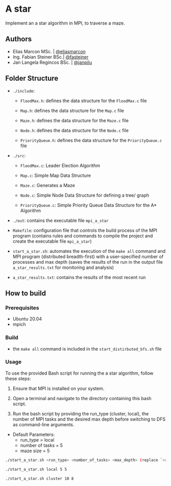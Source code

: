 # A star

Implement an a star algorithm in MPI, to traverse a maze.

## Authors

- Elias Marcon MSc. | [@eliasmarcon](https://github.com/eliasmarcon)
- Ing. Fabian Steiner BSc.| [@fasteiner](https://github.com/fasteiner/)
- Jan Langela Regincos BSc. | [@janpilu](https://github.com/janpilu)

## Folder Structure

- `./include`:

  - `FloodMax.h`: defines the data structure for the `FloodMax.c` file

  - `Map.h`: defines the data structure for the `Map.c` file

  - `Maze.h`: defines the data structure for the `Maze.c` file

  - `Node.h`: defines the data structure for the `Node.c` file

  - `PriorityQueue.h`: defines the data structure for the `PriorityQueue.c` file

- `./src`:

  - `FloodMax.c`: Leader Election Algorithm

  - `Map.c`: Simple Map Data Structure

  - `Maze.c`: Generates a Maze

  - `Node.c`: Simple Node Data Structure for defining a tree/ graph

  - `PriorityQueue.c`: Simple Priority Queue Data Structure for the A* Algorithm

- `./out`: contains the executable file `mpi_a_star`

- `Makefile`: configuration file that controls the build process of the MPI program (contains rules and commands to compile the project and create the executable file `mpi_a_star`)

- `start_a_star.sh`: automates the execution of the `make all` command and MPI program (distributed breadth-first) with a user-specified number of processes and max depth (saves the results of the run in the output file `a_star_results.txt` for monitoring and analysis)

- `a_star_results.txt`: contains the results of the most recent run

## How to build

### Prerequisites

- Ubuntu 20.04
- mpich

### Build

- the `make all` command is included in the `start_distirbuted_bfs.sh` file

### Usage

To use the provided Bash script for running the a star algorithm, follow these steps:

1. Ensure that MPI is installed on your system.

2. Open a terminal and navigate to the directory containing this bash script.

3. Run the bash script by providing the run_type (cluster, local), the number of MPI tasks and the desired max depth before switching to DFS as command-line arguments.

- Default Parameters:
  - run_type = local
  - number of tasks = 5
  - maze size = 5

```sh
./start_a_star.sh <run_type> <number_of_tasks> <max_depth> (replace `<run_type>` `<number_of_tasks>` and `<max_depth>` with the actual values)

./start_a_star.sh local 5 5

./start_a_star.sh cluster 10 8

```